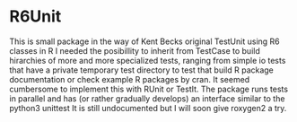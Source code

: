 # R6Unit
This is small package in the way of Kent Becks original TestUnit using R6 classes in R
I needed the posibillity to inherit from TestCase to build hirarchies of more and more specialized tests,
ranging from simple io tests that have a private temporary test directory to
test that build R package documentation or check example R packages by cran.
It seemed cumbersome to implement this with RUnit or TestIt.
The package runs tests in parallel and has (or rather gradually develops) an interface similar to 
the python3 unittest
It is still undocumented but I will soon give roxygen2 a try.

 
 
 
 
 
 
 
 
 
 
 
 
 
 
 
 
 
